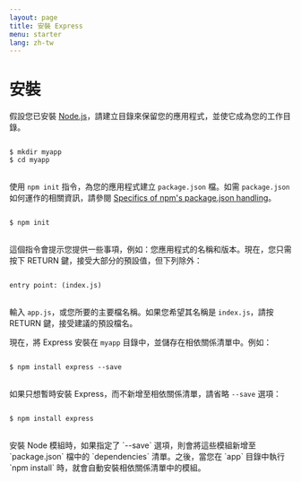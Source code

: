 ```yaml
---
layout: page
title: 安裝 Express
menu: starter
lang: zh-tw
---
```


# 安裝

假設您已安裝 [Node.js](https://nodejs.org/)，請建立目錄來保留您的應用程式，並使它成為您的工作目錄。

<pre>
<code class="language-sh" translate="no">
$ mkdir myapp
$ cd myapp
</code>
</pre>

使用 `npm init` 指令，為您的應用程式建立 `package.json` 檔。如需 `package.json` 如何運作的相關資訊，請參閱 [Specifics of npm's package.json handling](https://docs.npmjs.com/files/package.json)。

<pre>
<code class="language-sh" translate="no">
$ npm init
</code>
</pre>

這個指令會提示您提供一些事項，例如：您應用程式的名稱和版本。現在，您只需按下 RETURN 鍵，接受大部分的預設值，但下列除外：

<pre>
<code class="language-sh" translate="no">
entry point: (index.js)
</code>
</pre>

輸入 `app.js`，或您所要的主要檔名稱。如果您希望其名稱是 `index.js`，請按 RETURN 鍵，接受建議的預設檔名。

現在，將 Express 安裝在 `myapp` 目錄中，並儲存在相依關係清單中。例如：

<pre>
<code class="language-sh" translate="no">
$ npm install express --save
</code>
</pre>

如果只想暫時安裝 Express，而不新增至相依關係清單，請省略 `--save` 選項：

<pre>
<code class="language-sh" translate="no">
$ npm install express
</code>
</pre>

<div class="doc-box doc-info" markdown="1">
安裝 Node 模組時，如果指定了 `--save` 選項，則會將這些模組新增至 `package.json` 檔中的 `dependencies` 清單。之後，當您在 `app` 目錄中執行 `npm install` 時，就會自動安裝相依關係清單中的模組。
</div>
